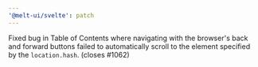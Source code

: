 ```yaml
---
'@melt-ui/svelte': patch
---
```


Fixed bug in Table of Contents where navigating with the browser's back and forward buttons failed to automatically scroll to the element specified by the `location.hash`. (closes #1062)
